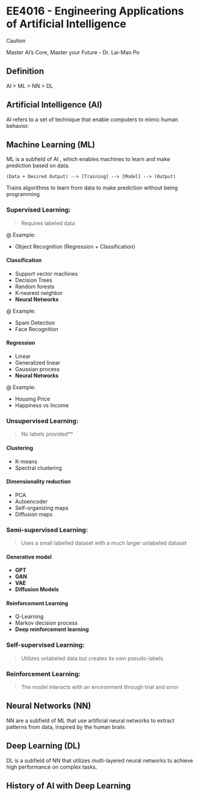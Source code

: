 # EE4016 - Engineering Applications of Artificial Intelligence

> [!CAUTION] 
> Master AI’s Core, Master your Future - Dr. Lai-Man Po

## Definition
AI > ML > NN > DL

## Artificial Intelligence (AI)

AI refers to a set of technique that enable computers to mimic human behavior.

## Machine Learning (ML)

ML is a subfield of AI , which enables machines to learn and make prediction based on data.

    (Data + Desired Output) --> [Training] --> [Model] --> (Output)

Trains algorithms to learn from data to make prediction without being programming

### Supervised Learning:
> Requires labeled data

@ Example:
- Object Recognition (Regression + Classification)


#### Classification
- Support vector
machines
- Decision Trees
- Random forests
- K-nearest neighbor
- **Neural Networks**

@ Example:
- Spam Detection
- Face Recognition

#### Regression
- Linear
- Generalized linear
- Gaussian process
- **Neural Networks**

@ Example: 
- Housing Price
- Happiness vs Income

### Unsupervised Learning:
> No labels provided**

#### Clustering
- K-means
- Spectral clustering

#### Dimensionality reduction
- PCA
- Autoencoder
- Self-organizing maps
- Diffusion maps

### Semi-supervised Learning:
> Uses a small labelled dataset with a much larger unlabeled dataset

#### Generative model
- **GPT**
- **GAN**
- **VAE**
- **Diffusion Models**

#### Reinforcement Learning
- Q-Learning
- Markov decision process
- **Deep reinforcement learning**

### Self-supervised Learning:
> Utilizes unlabeled data but creates its own pseudo-labels 

### Reinforcement Learning:
> The model interacts with an environment through trial and error

## Neural Networks (NN)

NN are a subfield of ML that use artificial neural networks to extract patterns from data, inspired by the human brain.

## Deep Learning (DL)

DL is a subfield of NN that utilizes multi-layered neural networks to achieve high performance on complex tasks.

## History of AI with Deep Learning